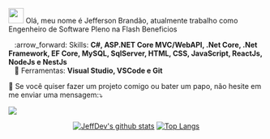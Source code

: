 <p align="left">
  <img src="https://media.giphy.com/media/3og0IAzB7lmOo2q0Ss/giphy.gif" height="30px width="30px" >  
  Olá, meu nome é Jefferson Brandão, atualmente trabalho como Engenheiro de Software Pleno na Flash Beneficios 
</p>

<p align="left">
      &nbsp;&nbsp; :arrow_forward:	 Skills: <strong> C#, ASP.NET Core MVC/WebAPI, .Net Core, .Net Framework, EF Core, MySQL, SqlServer, HTML, CSS, JavaScript, ReactJs, NodeJs e NestJs</strong> <br>     
      &nbsp;&nbsp;  💼	Ferramentas:   <strong> Visual Studio, VSCode e Git </strong> <br>
</p>


<p align="left">
   💌 Se você quiser fazer um projeto comigo ou bater um papo, não hesite em me enviar uma mensagem:⤵️
</p>
  
  <a href="https://www.linkedin.com/in/j3eff/" alt="Linkedin" target="_blank">
  <img src="https://img.shields.io/badge/-Linkedin-0e76a8?style=for-the-badge&logo=Linkedin&logoColor=white&link=https://www.linkedin.com/in/j3eff/" target="_blank"/></a>
</p> 
<div align="center">
                   
[![JeffDev's github stats](https://github-readme-stats.vercel.app/api?username=J3eff&show_icons=true&theme=radical&bg_color=30,0d0d0d,191919&title_color=fff&text_color=fff&icon_color=79ff97)](https://github.com/anuraghazra/github-readme-stats)
[![Top Langs](https://github-readme-stats.vercel.app/api/top-langs/?username=J3eff&layout=compact&theme=radical&bg_color=30,0d0d0d,191919&title_color=fff&text_color=fff&icon_color=79ff97)](https://github.com/anuraghazra/github-readme-stats)    
                   
</div>

